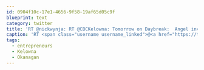 ```yaml
---
id: 0904f10c-17e1-4656-9f58-19af65d05c9f
blueprint: text
category: twitter
title: 'RT @nickwynja: RT @CBCKelowna: Tomorrow on Daybreak:  Angel investors and their #entrepreneurs in the #Okanagan. 88.9 FM in #Kelowna.  h ...'
caption: 'RT <span class="username username_linked">@<a href="https://twitter.com/nickwynja" title="Nick Wynja">nickwynja</a></span>: RT <span class="username username_linked">@<a href="https://twitter.com/CBCKelowna" title="CBC Kelowna">CBCKelowna</a></span>: Tomorrow on Daybreak:  Angel investors and their <span class="hashtag hashtag_local">#<a href="http://tweettemp.darylchymko.ca/?tag=entrepreneurs">entrepreneurs</a> in the <span class="hashtag hashtag_local">#<a href="http://tweettemp.darylchymko.ca/?tag=okanagan">Okanagan</a>. 88.9 FM in <span class="hashtag hashtag_local">#<a href="http://tweettemp.darylchymko.ca/?tag=kelowna">Kelowna</a>.  h ...'
tags:
  - entrepreneurs
  - Kelowna
  - Okanagan
---
```


